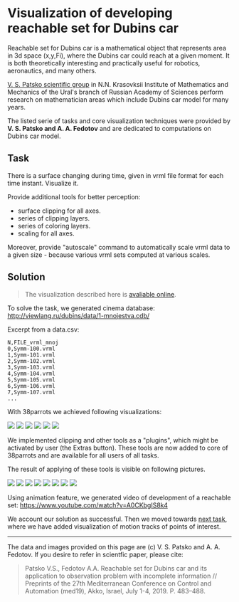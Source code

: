 # Visualization of developing reachable set for Dubins car

Reachable set for Dubins car is a mathematical object that represents area in 3d space (x,y,Fi),
where the Dubins car could reach at a given moment. It is both theoretically interesting
and practically useful for robotics, aeronautics, and many others.

[V. S. Patsko scientific group](http://sector3.imm.uran.ru/index_eng.html) in N.N. Krasovksii Institute of Mathematics and Mechanics 
of the Ural's branch of Russian Academy of Sciences perform research on mathematician areas which include Dubins car model for many years. 

The listed serie of tasks and core visualization techniques were provided by **V. S. Patsko and A. A. Fedotov**
and are dedicated to computations on Dubins car model.

## Task
There is a surface changing during time, given in vrml file 
format for each time instant. Visualize it.

Provide additional tools for better perception:
- surface clipping for all axes.
- series of clipping layers.
- series of coloring layers.
- scaling for all axes.

Moreover, provide "autoscale" command to automatically scale vrml data
to a given size - because various vrml sets computed at various scales.

## Solution
> The visualization described here is [avaliable online](http://tinyurl.com/wjoochu).

To solve the task, we generated cinema database: http://viewlang.ru/dubins/data/1-mnojestva.cdb/

Excerpt from a data.csv:
```
N,FILE_vrml_mnoj
0,Symm-100.vrml
1,Symm-101.vrml
2,Symm-102.vrml
3,Symm-103.vrml
4,Symm-104.vrml
5,Symm-105.vrml
6,Symm-106.vrml
7,Symm-107.vrml
...
```

With 38parrots we achieved following visualizations:

![](http://showtime.lact.in/resizer_st/fit/240/240//files/visual/2020-03-14/2020-03-14-at-16-50-12.png)
![](http://showtime.lact.in/resizer_st/fit/240/240//files/visual/2020-03-14/2020-03-14-at-16-50-16.png)
![](http://showtime.lact.in/resizer_st/fit/240/240//files/visual/2020-03-14/2020-03-14-at-16-50-26.png)
![](http://showtime.lact.in/resizer_st/fit/240/240//files/visual/2020-03-14/2020-03-14-at-16-50-34.png)
![](http://showtime.lact.in/resizer_st/fit/240/240//files/visual/2020-03-14/2020-03-14-at-16-53-20.png)
![](http://showtime.lact.in/resizer_st/fit/240/240//files/visual/2020-03-14/2020-03-14-at-16-53-56.png)

We implemented clipping and other tools as a "plugins", which might be activated by user (the Extras button). 
These tools are now added to core of 38parrots and are available for all users of all tasks. 

The result of applying of these tools is visible on following pictures.

![](http://showtime.lact.in/resizer_st/fit/340/340//files/visual/2020-03-01/2020-03-01-at-19-59-06.png)
![](http://showtime.lact.in/resizer_st/fit/340/340//files/visual/2020-01-04/2020-01-04-at-17-11-18.png)
![](http://showtime.lact.in/resizer_st/fit/340/340//files/visual/2020-01-08/2020-01-08-at-12-40-45.png)
![](http://showtime.lact.in/resizer_st/fit/340/340//files/visual/2020-01-08/2020-01-08-at-12-35-29.png)
![](http://showtime.lact.in/resizer_st/fit/340/340//files/visual/2020-01-08/2020-01-08-at-00-39-54.png)
![](http://showtime.lact.in/resizer_st/fit/340/340//files/visual/2020-01-08/2020-01-08-at-00-40-24.png)
![](http://showtime.lact.in/resizer_st/fit/340/340//files/visual/2020-01-08/2020-01-08-at-12-41-01.png)
![](http://showtime.lact.in/resizer_st/fit/340/340//files/visual/2020-01-08/2020-01-08-at-12-20-29.png)

Using animation feature, we generated video of development of a reachable set:
https://www.youtube.com/watch?v=A0CKbgIS8k4

We account our solution as successful. 
Then we moved towards [next task](2-tracks-for-reachable-set.md), where we have added visualization of motion tracks of points of interest.

---
The data and images provided on this page are (c) V. S. Patsko and A. A. Fedotov.
If you desire to refer in scientfic paper, please cite:
> Patsko V.S., Fedotov A.A. Reachable set for Dubins car and its application to observation problem with incomplete information 
> // Preprints of the 27th Mediterranean Conference on Control and Automation (med19), Akko, Israel, July 1-4, 2019. P. 483–488.